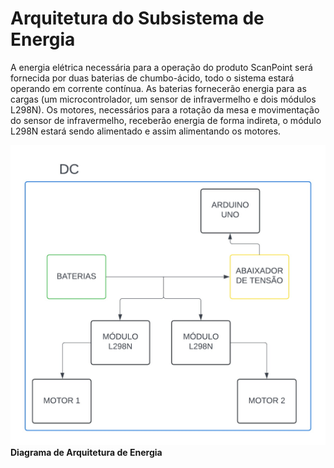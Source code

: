 # **Arquitetura do Subsistema de Energia**
A energia elétrica necessária para a operação do produto ScanPoint será fornecida por duas baterias de chumbo-ácido, todo o sistema estará operando em corrente contínua. As baterias fornecerão energia para as cargas (um  microcontrolador, um sensor de infravermelho e dois módulos L298N). Os motores, necessários para a rotação da mesa e movimentação do sensor de infravermelho, receberão energia de forma indireta, o módulo L298N estará sendo alimentado e assim alimentando os motores.

![Diagrama_Energia](Img/Arquitetura_de_Subs_Energia.jpeg)
**Diagrama de Arquitetura de Energia**